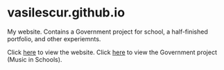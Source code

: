 # vasilescur.github.io

My website. Contains a Government project for school, a half-finished portfolio, and other experiemnts.

Click [here](http://vasilescur.github.io/) to view the website.
Click [here](http://vasilescur.github.io/government) to view the Government project (Music in Schools).
